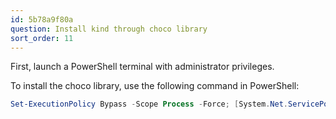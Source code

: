 ```yaml
---
id: 5b78a9f80a
question: Install kind through choco library
sort_order: 11
---
```


First, launch a PowerShell terminal with administrator privileges.

To install the choco library, use the following command in PowerShell:

```powershell
Set-ExecutionPolicy Bypass -Scope Process -Force; [System.Net.ServicePointManager]::SecurityProtocol = [System.Net.ServicePointManager]::SecurityProtocol -bor 3072; iex ((New-Object System.Net.WebClient).DownloadString('https://chocolatey.org/install.ps1'))
```